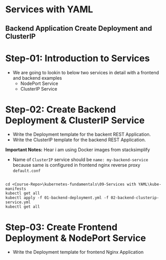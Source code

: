 # Services with YAML
## Backend Application Create Deployment and ClusterIP

# Step-01: Introduction to Services
- We are going to lookin to below two services in detail with a frontend and backend examples
    - NodePort Service
    - ClusterIP Service

# Step-02: Create Backend Deployment & ClusterIP Service
- Write the Deployment template for the backent REST Application. 
- Write the ClusterIP template for the backend REST Application.

**Important Notes:**  Hear i am using Docker images from stacksimplify 
- Name of `ClusterIP` service should be `name: my-backend-service` because same is configured in frontend nginx reverse proxy `default.conf`

```t

cd <Course-Repo>\kubernetes-fundamentals\09-Services with YAML\kube-manifests
kubectl get all
kubectl apply -f 01-backend-deployment.yml -f 02-backend-clusterip-service.yml
kubectl get all

```
# Step-03: Create Frontend Deployment & NodePort Service
- Write the Deployment template for frontend Nginx Application


